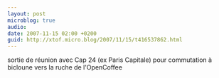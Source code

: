 ```yaml
---
layout: post
microblog: true
audio: 
date: 2007-11-15 02:00 +0200
guid: http://xtof.micro.blog/2007/11/15/t416537862.html
---
```

sortie de réunion avec Cap 24 (ex Paris Capitale) pour commutation à bicloune vers la ruche de l'OpenCoffee
